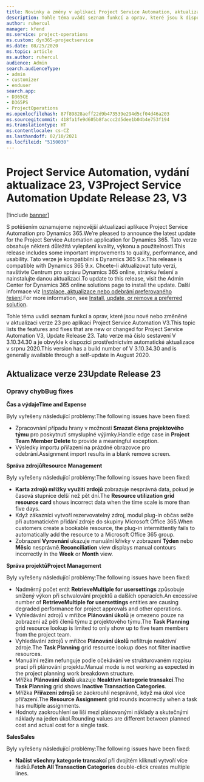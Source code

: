 ```yaml
---
title: Novinky a změny v aplikaci Project Service Automation, aktualizace verze 23, V3
description: Tohle téma uvádí seznam funkcí a oprav, které jsou k dispozici v Project Service Automation, aktualizace verze 23, V3.
author: ruhercul
manager: kfend
ms.service: project-operations
ms.custom: dyn365-projectservice
ms.date: 08/25/2020
ms.topic: article
ms.author: ruhercul
audience: Admin
search.audienceType:
- admin
- customizer
- enduser
search.app:
- D365CE
- D365PS
- ProjectOperations
ms.openlocfilehash: 87f89828aeff22d9b473539e294d5cf04d46a203
ms.sourcegitcommit: 418fa1fe9d605b8faccc2d5dee1b04b4e753f194
ms.translationtype: HT
ms.contentlocale: cs-CZ
ms.lasthandoff: 02/10/2021
ms.locfileid: "5150030"
---
```

# <a name="project-service-automation-update-release-23-v3"></a><span data-ttu-id="cc47d-103">Project Service Automation, vydání aktualizace 23, V3</span><span class="sxs-lookup"><span data-stu-id="cc47d-103">Project Service Automation Update Release 23, V3</span></span>

[!include [banner](../includes/psa-now-project-operations.md)]

<span data-ttu-id="cc47d-104">S potěšením oznamujeme nejnovější aktualizaci aplikace Project Service Automation pro Dynamics 365.</span><span class="sxs-lookup"><span data-stu-id="cc47d-104">We’re pleased to announce the latest update for the Project Service Automation application for Dynamics 365.</span></span> <span data-ttu-id="cc47d-105">Tato verze obsahuje některá důležitá vylepšení kvality, výkonu a použitelnosti.</span><span class="sxs-lookup"><span data-stu-id="cc47d-105">This release includes some important improvements to quality, performance, and usability.</span></span> <span data-ttu-id="cc47d-106">Tato verze je kompatibilní s Dynamics 365 9.x.</span><span class="sxs-lookup"><span data-stu-id="cc47d-106">This release is compatible with Dynamics 365 9.x.</span></span> <span data-ttu-id="cc47d-107">Chcete-li aktualizovat tuto verzi, navštivte Centrum pro správu Dynamics 365 online, stránku řešení a nainstalujte danou aktualizaci.</span><span class="sxs-lookup"><span data-stu-id="cc47d-107">To update to this release, visit the Admin Center for Dynamics 365 online solutions page to install the update.</span></span> <span data-ttu-id="cc47d-108">Další informace viz [Instalace, aktualizace nebo odebrání preferovaného řešení](https://docs.microsoft.com/power-platform/admin/install-remove-preferred-solution).</span><span class="sxs-lookup"><span data-stu-id="cc47d-108">For more information, see [Install, update, or remove a preferred solution](https://docs.microsoft.com/power-platform/admin/install-remove-preferred-solution).</span></span>

<span data-ttu-id="cc47d-109">Tohle téma uvádí seznam funkcí a oprav, které jsou nové nebo změněné v aktualizaci verze 23 pro aplikaci Project Service Automation V3.</span><span class="sxs-lookup"><span data-stu-id="cc47d-109">This topic lists the features and fixes that are new or changed for Project Service Automation V3, Update Release 23.</span></span> <span data-ttu-id="cc47d-110">Tato verze má číslo sestavení V 3.10.34.30 a je obvykle k dispozici prostřednictvím automatické aktualizace v srpnu 2020.</span><span class="sxs-lookup"><span data-stu-id="cc47d-110">This version has a build number of V 3.10.34.30 and is generally available through a self-update in August 2020.</span></span>

## <a name="update-release-23"></a><span data-ttu-id="cc47d-111">Aktualizace verze 23</span><span class="sxs-lookup"><span data-stu-id="cc47d-111">Update Release 23</span></span>

### <a name="bug-fixes"></a><span data-ttu-id="cc47d-112">Opravy chyb</span><span class="sxs-lookup"><span data-stu-id="cc47d-112">Bug fixes</span></span>

<span data-ttu-id="cc47d-113">**Čas a výdaje**</span><span class="sxs-lookup"><span data-stu-id="cc47d-113">**Time and Expense**</span></span>

<span data-ttu-id="cc47d-114">Byly vyřešeny následující problémy:</span><span class="sxs-lookup"><span data-stu-id="cc47d-114">The following issues have been fixed:</span></span>
- <span data-ttu-id="cc47d-115">Zpracovnání případu hrany v možnosti **Smazat člena projektového týmu** pro poskytnutí smysluplné výjimky.</span><span class="sxs-lookup"><span data-stu-id="cc47d-115">Handle edge case in **Project Team Member Delete** to provide a meaningful exception.</span></span>
- <span data-ttu-id="cc47d-116">Výsledky importu přiřazení na prázdné obrazovce pro odebrání.</span><span class="sxs-lookup"><span data-stu-id="cc47d-116">Assignment import results in a blank remove screen.</span></span>

<span data-ttu-id="cc47d-117">**Správa zdrojů**</span><span class="sxs-lookup"><span data-stu-id="cc47d-117">**Resource Management**</span></span>

<span data-ttu-id="cc47d-118">Byly vyřešeny následující problémy:</span><span class="sxs-lookup"><span data-stu-id="cc47d-118">The following issues have been fixed:</span></span>

- <span data-ttu-id="cc47d-119">**Karta zdrojů mřížky využití zrdojů** zobrazuje nesprávná data, pokud je časová stupnice delší než pět dní.</span><span class="sxs-lookup"><span data-stu-id="cc47d-119">The **Resource utilization grid resource card** shows incorrect data when the time scale is more than five days.</span></span>
- <span data-ttu-id="cc47d-120">Když zákazníci vytvoří rezervovatelný zdroj, modul plug-in občas selže při automatickém přidání zdroje do skupiny Microsoft Office 365.</span><span class="sxs-lookup"><span data-stu-id="cc47d-120">When customers create a bookable resource, the plug-in intermittently fails to automatically add the resource to a Microsoft Office 365 group.</span></span>
- <span data-ttu-id="cc47d-121">Zobrazení **Vyrovnání** ukazuje manuální křivky v zobrazení **Týden** nebo **Měsíc** nesprávně.</span><span class="sxs-lookup"><span data-stu-id="cc47d-121">**Reconciliation** view displays manual contours incorrectly in the **Week** or **Month** view.</span></span>

<span data-ttu-id="cc47d-122">**Správa projektů**</span><span class="sxs-lookup"><span data-stu-id="cc47d-122">**Project Management**</span></span>

<span data-ttu-id="cc47d-123">Byly vyřešeny následující problémy:</span><span class="sxs-lookup"><span data-stu-id="cc47d-123">The following issues have been fixed:</span></span>

- <span data-ttu-id="cc47d-124">Nadměrný počet entit **RetrieveMultiple for usersettings** způsobuje snížený výkon při schvalování projektů a dalších operacích.</span><span class="sxs-lookup"><span data-stu-id="cc47d-124">An excessive number of **RetrieveMultiple for usersettings** entities are causing degraded performance for project approvals and other operations.</span></span>
- <span data-ttu-id="cc47d-125">Vyhledávání zdrojů v mřížce **Plánování úkolů** je omezeno pouze na zobrazení až pěti členů týmu z projektového týmu.</span><span class="sxs-lookup"><span data-stu-id="cc47d-125">The **Task Planning** grid resource lookup is limited to only show up to five team members from the project team.</span></span> 
- <span data-ttu-id="cc47d-126">Vyhledávání zdrojů v mřížce **Plánování úkolů** nefiltruje neaktivní zdroje.</span><span class="sxs-lookup"><span data-stu-id="cc47d-126">The **Task Planning** grid resource lookup does not filter inactive resources.</span></span>
- <span data-ttu-id="cc47d-127">Manuální režim nefunguje podle očekávání ve strukturovaném rozpisu prací při plánování projektu.</span><span class="sxs-lookup"><span data-stu-id="cc47d-127">Manual mode is not working as expected in the project planning work breakdown structure.</span></span>
- <span data-ttu-id="cc47d-128">Mřížka **Plánování úkolů** ukazuje **Neaktivní kategorie transakcí**.</span><span class="sxs-lookup"><span data-stu-id="cc47d-128">The **Task Planning** grid shows **Inactive Transaction Categories**.</span></span>
- <span data-ttu-id="cc47d-129">Mřížka **Přiřazení zdrojů** se zaokrouhlí nesprávně, když má úkol více přiřazení.</span><span class="sxs-lookup"><span data-stu-id="cc47d-129">The **Resource Assignment** grid rounds incorrectly when a task has multiple assignments.</span></span>
- <span data-ttu-id="cc47d-130">Hodnoty zaokrouhlení se liší mezi plánovanými náklady a skutečnými náklady na jeden úkol.</span><span class="sxs-lookup"><span data-stu-id="cc47d-130">Rounding values are different between planned cost and actual cost for a single task.</span></span>

<span data-ttu-id="cc47d-131">**Sales**</span><span class="sxs-lookup"><span data-stu-id="cc47d-131">**Sales**</span></span>

<span data-ttu-id="cc47d-132">Byly vyřešeny následující problémy:</span><span class="sxs-lookup"><span data-stu-id="cc47d-132">The following issues have been fixed:</span></span>

- <span data-ttu-id="cc47d-133">**Načíst všechny kategorie transakcí** při dvojitém kliknutí vytvoří více řádků.</span><span class="sxs-lookup"><span data-stu-id="cc47d-133">**Fetch All Transaction Categories** double-click creates multiple lines.</span></span>
